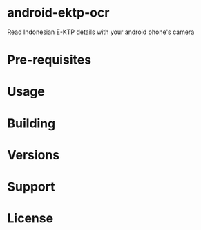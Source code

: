 # android-ektp-ocr
Read Indonesian E-KTP details with your android phone's camera

# Pre-requisites

# Usage

# Building

# Versions

# Support

# License
